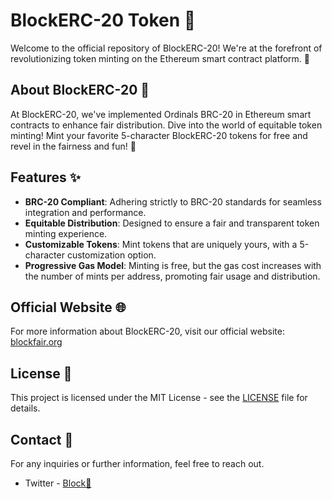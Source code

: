 # BlockERC-20 Token 🚀

Welcome to the official repository of BlockERC-20! We're at the forefront of revolutionizing token minting on the Ethereum smart contract platform. 🌟

## About BlockERC-20 🧐

At BlockERC-20, we've implemented Ordinals BRC-20 in Ethereum smart contracts to enhance fair distribution. Dive into the world of equitable token minting! Mint your favorite 5-character BlockERC-20 tokens for free and revel in the fairness and fun! 🎉

## Features ✨

- **BRC-20 Compliant**: Adhering strictly to BRC-20 standards for seamless integration and performance.
- **Equitable Distribution**: Designed to ensure a fair and transparent token minting experience.
- **Customizable Tokens**: Mint tokens that are uniquely yours, with a 5-character customization option.
- **Progressive Gas Model**: Minting is free, but the gas cost increases with the number of mints per address, promoting fair usage and distribution.

## Official Website 🌐

For more information about BlockERC-20, visit our official website: [blockfair.org](http://blockfair.org)

## License 📜

This project is licensed under the MIT License - see the [LICENSE](LICENSE) file for details.

## Contact 📧

For any inquiries or further information, feel free to reach out.

- Twitter - [Block🔳](https://twitter.com/Block_ERC)
